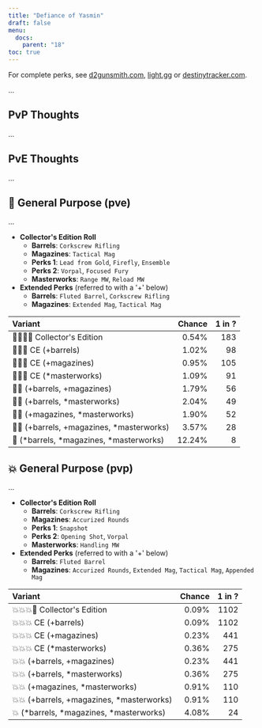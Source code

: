 ```yaml
---
title: "Defiance of Yasmin"
draft: false
menu:
  docs:
    parent: "18"
toc: true
---
```


For complete perks, see [d2gunsmith.com](https://d2gunsmith.com/w/3228096719), [light.gg](https://www.light.gg/db/items/3228096719) or [destinytracker.com](https://destinytracker.com/destiny-2/db/items/3228096719).

...

## PvP Thoughts

...

## PvE Thoughts

...

## 👾 General Purpose (pve)

...

* **Collector's Edition Roll**
  * **Barrels**: `Corkscrew Rifling`
  * **Magazines**: `Tactical Mag`
  * **Perks 1**: `Lead from Gold`, `Firefly`, `Ensemble`
  * **Perks 2**: `Vorpal`, `Focused Fury`
  * **Masterworks**: `Range MW`, `Reload MW`
* **Extended Perks** (referred to with a '+' below)
  * **Barrels**: `Fluted Barrel`, `Corkscrew Rifling`
  * **Magazines**: `Extended Mag`, `Tactical Mag`

| Variant | Chance | 1 in ? |
|:-|-:|-:|
| 👾👾👾🌟 Collector's Edition | 0.54% | 183 |
| 👾👾👾 CE (+barrels) | 1.02% | 98 |
| 👾👾👾 CE (+magazines) | 0.95% | 105 |
| 👾👾👾 CE (*masterworks) | 1.09% | 91 |
| 👾👾 (+barrels, +magazines) | 1.79% | 56 |
| 👾👾 (+barrels, *masterworks) | 2.04% | 49 |
| 👾👾 (+magazines, *masterworks) | 1.90% | 52 |
| 👾👾 (+barrels, +magazines, *masterworks) | 3.57% | 28 |
| 👾 (*barrels, *magazines, *masterworks) | 12.24% | 8 |

## 💥 General Purpose (pvp)

...

* **Collector's Edition Roll**
  * **Barrels**: `Corkscrew Rifling`
  * **Magazines**: `Accurized Rounds`
  * **Perks 1**: `Snapshot`
  * **Perks 2**: `Opening Shot`, `Vorpal`
  * **Masterworks**: `Handling MW`
* **Extended Perks** (referred to with a '+' below)
  * **Barrels**: `Fluted Barrel`
  * **Magazines**: `Accurized Rounds`, `Extended Mag`, `Tactical Mag`, `Appended Mag`

| Variant | Chance | 1 in ? |
|:-|-:|-:|
| 💥💥💥🌟 Collector's Edition | 0.09% | 1102 |
| 💥💥💥 CE (+barrels) | 0.09% | 1102 |
| 💥💥💥 CE (+magazines) | 0.23% | 441 |
| 💥💥💥 CE (*masterworks) | 0.36% | 275 |
| 💥💥 (+barrels, +magazines) | 0.23% | 441 |
| 💥💥 (+barrels, *masterworks) | 0.36% | 275 |
| 💥💥 (+magazines, *masterworks) | 0.91% | 110 |
| 💥💥 (+barrels, +magazines, *masterworks) | 0.91% | 110 |
| 💥 (*barrels, *magazines, *masterworks) | 4.08% | 24 |
